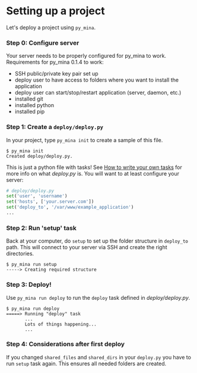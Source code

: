 # Setting up a project

Let's deploy a project using `py_mina`.

### Step 0: Configure server

Your server needs to be properly configured for py_mina to work. Requirements for py_mina 0.1.4 to work:
- SSH public/private key pair set up
- deploy user to have access to folders where you want to install the application
- deploy user can start/stop/restart application (server, daemon, etc.)
- installed git
- installed python
- installed pip

### Step 1: Create a `deploy/deploy.py`

In your project, type `py_mina init` to create a sample of this file.

    $ py_mina init
    Created deploy/deploy.py.

This is just a python file with tasks! See [How to write your own tasks](tasks.md#writing-your-own-tasks) for
more info on what *deploy.py* is. You will want to at least configure your
server:

```python
# deploy/deploy.py
set('user', 'username')
set('hosts', ['your.server.com'])
set('deploy_to', '/var/www/example_application')
...
```

### Step 2: Run 'setup' task

Back at your computer, do `setup` to set up the folder structure in `deploy_to` path.
This will connect to your server via SSH and create the right directories.

    $ py_mina run setup
    -----> Creating required structure

### Step 3: Deploy!

Use `py_mina run deploy` to run the `deploy` task defined in *deploy/deploy.py*.

    $ py_mina run deploy
    =====> Running "deploy" task
           ...
           Lots of things happening...
           ...

### Step 4: Considerations after first deploy

If you changed `shared_files` and `shared_dirs` in your `deploy.py` you have to run `setup` task again. This ensures all needed folders are created.
